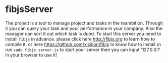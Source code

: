 # fibjsServer
The project is a tool to manage project and tasks in the teambition. Through it you can query your task and your performance 
in your company. Also the manager can sort it out which task is dued.
To start this server you need to install `fibjs` in advance. please click here http://fibjs.org to learn how to compile it, or here https://github.com/xicilion/fibjs to know how to install.\n
  run `sudo fibjs server.js` to start your server
  then you can input '127.0.0.1' in your browser to use it!
